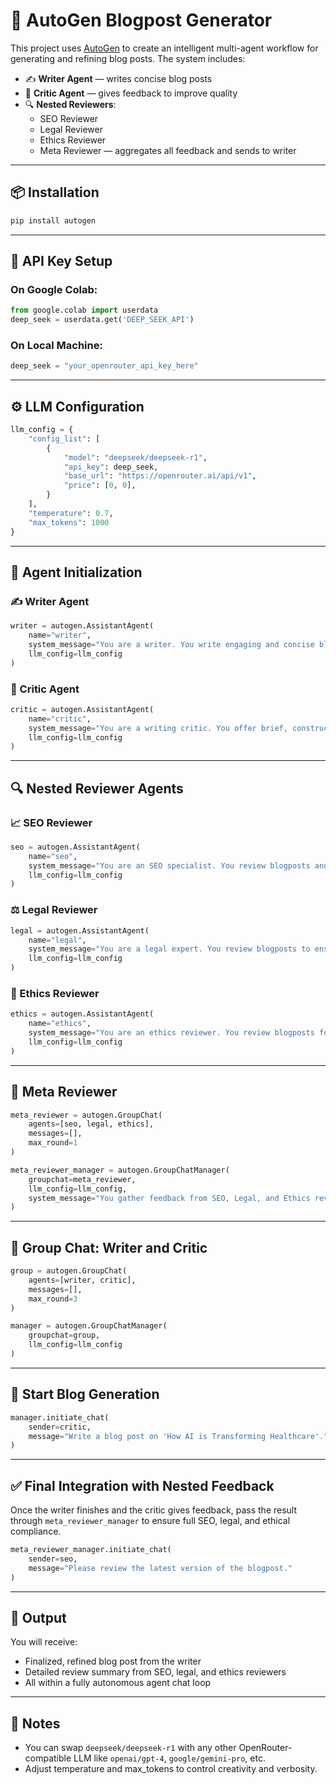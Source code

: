 # 🧠 AutoGen Blogpost Generator

This project uses [AutoGen](https://github.com/microsoft/autogen) to create an intelligent multi-agent workflow for generating and refining blog posts. The system includes:

- ✍️ **Writer Agent** — writes concise blog posts  
- 🧐 **Critic Agent** — gives feedback to improve quality  
- 🔍 **Nested Reviewers**:
  - SEO Reviewer
  - Legal Reviewer
  - Ethics Reviewer
  - Meta Reviewer — aggregates all feedback and sends to writer

---

## 📦 Installation

```bash
pip install autogen
```

---

## 🔐 API Key Setup

### On Google Colab:

```python
from google.colab import userdata
deep_seek = userdata.get('DEEP_SEEK_API')
```

### On Local Machine:

```python
deep_seek = "your_openrouter_api_key_here"
```

---

## ⚙️ LLM Configuration

```python
llm_config = {
    "config_list": [
        {
            "model": "deepseek/deepseek-r1",
            "api_key": deep_seek,
            "base_url": "https://openrouter.ai/api/v1",
            "price": [0, 0],
        }
    ],
    "temperature": 0.7,
    "max_tokens": 1000
}
```

---

## 🤖 Agent Initialization

### ✍️ Writer Agent

```python
writer = autogen.AssistantAgent(
    name="writer",
    system_message="You are a writer. You write engaging and concise blogposts (with title) on given topics. You must polish your writing based on the feedback you receive and give a refined version. Only return your final work without additional explanation.",
    llm_config=llm_config
)
```

### 🧐 Critic Agent

```python
critic = autogen.AssistantAgent(
    name="critic",
    system_message="You are a writing critic. You offer brief, constructive feedback on blog posts to improve clarity and quality.",
    llm_config=llm_config
)
```

---

## 🔍 Nested Reviewer Agents

### 📈 SEO Reviewer

```python
seo = autogen.AssistantAgent(
    name="seo",
    system_message="You are an SEO specialist. You review blogposts and suggest optimizations to improve search engine visibility.",
    llm_config=llm_config
)
```

### ⚖️ Legal Reviewer

```python
legal = autogen.AssistantAgent(
    name="legal",
    system_message="You are a legal expert. You review blogposts to ensure they do not contain legal issues or liabilities.",
    llm_config=llm_config
)
```

### 🧭 Ethics Reviewer

```python
ethics = autogen.AssistantAgent(
    name="ethics",
    system_message="You are an ethics reviewer. You review blogposts for any ethical concerns, bias, or offensive content.",
    llm_config=llm_config
)
```

---

## 🧠 Meta Reviewer

```python
meta_reviewer = autogen.GroupChat(
    agents=[seo, legal, ethics],
    messages=[],
    max_round=1
)

meta_reviewer_manager = autogen.GroupChatManager(
    groupchat=meta_reviewer,
    llm_config=llm_config,
    system_message="You gather feedback from SEO, Legal, and Ethics reviewers. Summarize the suggestions clearly for the writer."
)
```

---

## 🔄 Group Chat: Writer and Critic

```python
group = autogen.GroupChat(
    agents=[writer, critic],
    messages=[],
    max_round=3
)

manager = autogen.GroupChatManager(
    groupchat=group,
    llm_config=llm_config
)
```

---

## 🚀 Start Blog Generation

```python
manager.initiate_chat(
    sender=critic,
    message="Write a blog post on 'How AI is Transforming Healthcare'."
)
```

---

## ✅ Final Integration with Nested Feedback

Once the writer finishes and the critic gives feedback, pass the result through `meta_reviewer_manager` to ensure full SEO, legal, and ethical compliance.

```python
meta_reviewer_manager.initiate_chat(
    sender=seo,
    message="Please review the latest version of the blogpost."
)
```

---

## 📄 Output

You will receive:

- Finalized, refined blog post from the writer
- Detailed review summary from SEO, legal, and ethics reviewers
- All within a fully autonomous agent chat loop

---

## 🔧 Notes

- You can swap `deepseek/deepseek-r1` with any other OpenRouter-compatible LLM like `openai/gpt-4`, `google/gemini-pro`, etc.
- Adjust temperature and max_tokens to control creativity and verbosity.
